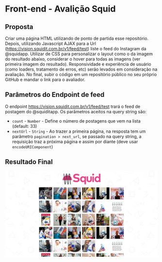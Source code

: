 # Front-end - Avalição Squid

## Proposta
Criar uma página HTML utilizando de ponto de partida esse repositório. Depois, utilizando Javascript AJAX para a Url (https://vision.squidit.com.br/v1/feed/test) liste o feed do Instagram da @squidapp. Utilizar de CSS para personalizar o layout como o da imagem do resultado abaixo, considerar o hover para todas as imagens (ver primeira imagem do resultado).
Responsividade e experiência de usuário (como loaders, tratamento de erros, etc) serão levados em consideração na avaliação.
No final, subir o código em um repositório público no seu próprio GitHub e mandar o link para o avaliador.

## Parâmetros do Endpoint de feed
O endpoint https://vision.squidit.com.br/v1/feed/test trará o feed de postagem do @squiditapp. Os parâmetros aceitos na query string são:

- `count` - `Number` - Define o número de postagens que vem na lista (default: 33)
- `nextUrl` - `String` - Ao trazer a primeira página, na resposta tem um parâmetro `pagination > next_url`, se passado na query string, a requisição traz a próxima página e assim por diante (deve usar `encodeURIComponent`)

## Resultado Final

![Resultado](assets/result.jpeg "Resultado")
